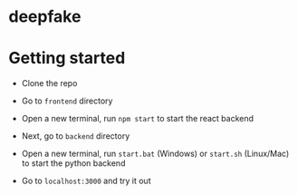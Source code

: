 # deepfake

# Getting started

* Clone the repo
* Go to `frontend` directory
* Open a new terminal, run `npm start` to start the react backend

* Next, go to `backend` directory
* Open a new terminal, run `start.bat` (Windows) or `start.sh` (Linux/Mac) to start the python backend


* Go to `localhost:3000` and try it out
